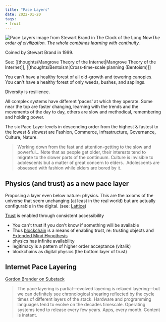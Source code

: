 ```yaml
---
title: "Pace Layers"
date: 2022-01-20
tags:
- fruit
---
```


![Pace Layers image from Stewart Brand in The Clock of the Long Now](/thoughts/images/pace-layers.png)*The order of civilization. The whole combines learning with continuity.*

Coined by Stewart Brand in 1999.

See: [[thoughts/Mangrove Theory of the Internet|Mangrove Theory of the Internet]], [[thoughts/Bentoism|Cross-time-scale planning (Bentoism)]]

You can't have a healthy forest of all old-growth and towering canopies. You can't have a healthy forest of only weeds, bushes, and saplings.

Diversity is resilience.

All complex systems have different 'paces' at which they operate. Some near the top are faster changing, learning with the trends and the movements of the day to day, others are slow and methodical, remembering and holding power. 

The six Pace Layer levels in descending order from the highest & fastest to the lowest & slowest are Fashion, Commerce, Infrastructure, Governance, Culture, Nature.

> Working down from the fast and attention-getting to the slow and powerful... Note that as people get older, their interests tend to migrate to the slower parts of the continuum. Culture is invisible to adolescents but a matter of great concern to elders.  Adolescents are obsessed with fashion while elders are bored by it.

## Physics (and trust) as a new pace layer
Proposing a layer even below nature: physics. This are the axioms of the universe that seem unchanging (at least in the real world) but are actually configurable in the digital. (see: [Lattice](https://twitter.com/latticexyz))

[Trust](thoughts/trust.md) is enabled through consistent accessibility
-   You can't trust if you don't know if something will be available
-   Thus [blockchain](thoughts/blockchain.md) is a means of enabling trust, re: trusting objects and [Extended Mind Hypothesis](thoughts/Extended%20Mind%20Hypothesis.md)
-   physics has infinite availability
-   legitimacy is a pattern of higher order acceptance (vitalik)
-  blockchains as digital physics (the bottom layer of trust)

## Internet Pace Layering
[Gordon Brander on Substack](https://subconscious.substack.com/p/layered-protocols)

> The pace layering is partial—evolved layering is relaxed layering—but we can definitely see chronological shearing reflected by the cycle times of different layers of the stack. Hardware and programming languages tend to evolve on the decades timescale. Operating systems tend to release every few years. Apps, every month. Content is instant.

